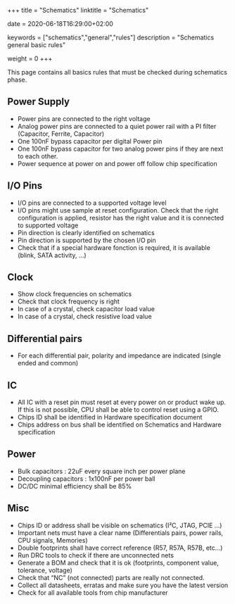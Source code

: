 +++
title = "Schematics"
linktitle = "Schematics"

date = 2020-06-18T16:29:00+02:00

keywords = ["schematics","general","rules"]
description = "Schematics general basic rules"

weight = 0
+++

This page contains all basics rules that must be checked during schematics phase.

<!--more-->

## Power Supply

- Power  pins are connected to the right voltage
- Analog power pins are connected to a quiet power rail with a PI filter (Capacitor, Ferrite, Capacitor)
- One 100nF bypass capacitor per digital Power pin
- One 100nF bypass capacitor for two analog power pins if they are next to each other.
- Power sequence at power on and power off follow chip specification

## I/O Pins

- I/O pins are connected to a supported voltage level
- I/O pins might use sample at reset configuration. Check that the right configuration is applied, resistor has the right value and it is connected to supported voltage
- Pin direction is clearly identified on schematics
- Pin direction is supported by the chosen I/O pin
- Check that if a special hardware fonction is required, it is available (blink, SATA activity, ...)

## Clock

- Show clock frequencies on schematics
- Check that clock frequency is right
- In case of a crystal, check capacitor load value
- In case of a crystal, check resistive load value

## Differential pairs

- For each differential pair, polarity and impedance are indicated (single ended and common)

## IC

- All IC with a reset pin must reset at every power on or product wake up. If this is not possible, CPU shall be able to control reset using a GPIO.
- Chips ID shall be identified in Hardware specification document
- Chips address on bus shall be identified on Schematics and Hardware specification

## Power

- Bulk capacitors : 22uF every square inch per power plane
- Decoupling capacitors : 1x100nF per power ball
- DC/DC minimal efficiency shall be 85%

## Misc

- Chips ID or address shall be visible on schematics (I²C, JTAG, PCIE ...)
- Important nets must have a clear name (Differentials pairs, power rails, CPU signals, Memories)
- Double footprints shall have correct reference (R57, R57A, R57B, etc…)
- Run DRC tools to check if there are unconnected nets
- Generate a BOM and check that it is ok (footprints, component value, tolerance, voltage)
- Check that “NC” (not connected) parts are really not connected.
- Collect all datasheets, erratas and make sure you have the latest version
- Check for all available tools from chip manufacturer
